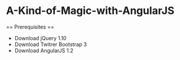 A-Kind-of-Magic-with-AngularJS
==============================

== Prerequisites ==

* Download jQuery 1.10
* Download Twitrer Bootstrap 3
* Download AngularJS 1.2

